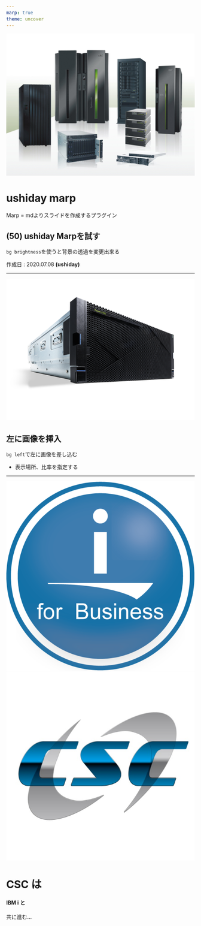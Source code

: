 ```yaml
---
marp: true
theme: uncover
---
```

<!--
_color: white
footer: 'ushiday@Chubu System Co.,Ltd.'
paginate: true
-->

![bg brightness:0.6](./power/servers09.jpg)

# ushiday marp
Marp = mdよりスライドを作成するプラグイン
## (50) ushiday Marpを試す

`bg brightness`を使うと背景の透過を変更出来る

作成日 : 2020.07.08  **(ushiday)**

---
![bg left:50%](./power/E980-r.png)

## 左に画像を挿入
`bg left`で左に画像を差し込む

- 表示場所、比率を指定する

---

<!--
_backgroundColor: white
-->
![bg right:60% height:50% contrast:1.0 brightness:1.0](./power/ibmi-logo.png)
![bg right:60% height:50% contrast:1.2 brightness:1.0](./power/csc-logo.jpg)

# CSC は
#### IBM i と

共に進む…